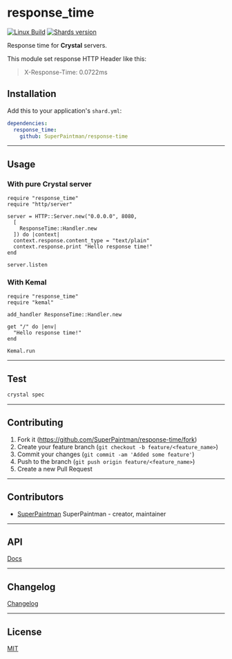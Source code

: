 # response\_time

[![Linux Build][travis-image]][travis-url]
[![Shards version][shards-image]][shards-url]


Response time for **Crystal** servers.


This module set response HTTP Header like this:

> X-Response-Time: 0.0722ms


## Installation

Add this to your application's `shard.yml`:

```yaml
dependencies:
  response_time:
    github: SuperPaintman/response-time
```


--------------------------------------------------------------------------------

## Usage
### With pure Crystal server

```crystal
require "response_time"
require "http/server"

server = HTTP::Server.new("0.0.0.0", 8080,
  [
    ResponseTime::Handler.new
  ]) do |context|
  context.response.content_type = "text/plain"
  context.response.print "Hello response time!"
end

server.listen
```

### With Kemal

```crystal
require "response_time"
require "kemal"

add_handler ResponseTime::Handler.new

get "/" do |env|
  "Hello response time!"
end

Kemal.run
```


--------------------------------------------------------------------------------

## Test

```sh
crystal spec
```


--------------------------------------------------------------------------------

## Contributing

1. Fork it (<https://github.com/SuperPaintman/response-time/fork>)
2. Create your feature branch (`git checkout -b feature/<feature_name>`)
3. Commit your changes (`git commit -am 'Added some feature'`)
4. Push to the branch (`git push origin feature/<feature_name>`)
5. Create a new Pull Request


--------------------------------------------------------------------------------

## Contributors

- [SuperPaintman](https://github.com/SuperPaintman) SuperPaintman - creator, maintainer


--------------------------------------------------------------------------------

## API
[Docs][docs-url]


--------------------------------------------------------------------------------

## Changelog
[Changelog][changelog-url]


--------------------------------------------------------------------------------

## License

[MIT][license-url]


[license-url]: LICENSE
[changelog-url]: CHANGELOG.md
[docs-url]: https://superpaintman.github.io/response-time/
[travis-image]: https://img.shields.io/travis/SuperPaintman/response-time/master.svg?label=linux
[travis-url]: https://travis-ci.org/SuperPaintman/response-time
[shards-image]: https://img.shields.io/github/tag/superpaintman/response-time.svg?label=shards
[shards-url]: https://github.com/superpaintman/response-time

